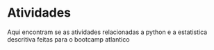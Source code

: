# Atividades
Aqui encontram se as atividades relacionadas a python e a estatistica descritiva feitas para o bootcamp atlantico
